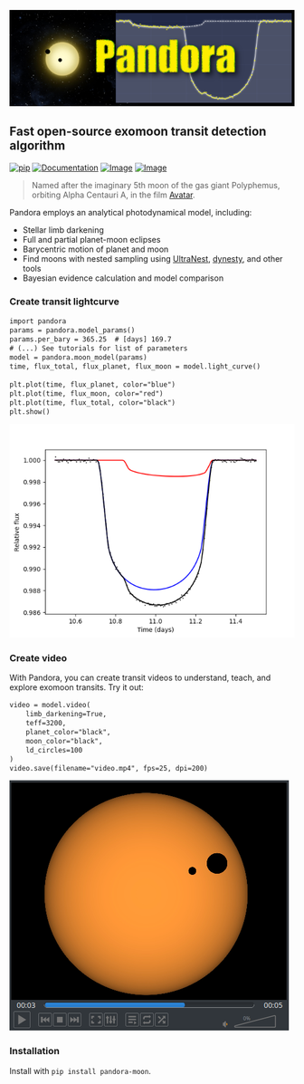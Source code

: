 ![Logo](https://github.com/hippke/Pandora/blob/main/docs/source/logo.png?raw=true)
## Fast open-source exomoon transit detection algorithm

[![pip](https://img.shields.io/badge/pip-install%20pandora--moon-blue.svg)](https://pypi.org/project/wotan/)
[![Documentation](https://img.shields.io/badge/documentation-%E2%9C%93-blue.svg)](https://wotan.readthedocs.io/en/latest/index.html)
[![Image](https://img.shields.io/badge/tutorials-%E2%9C%93-blue.svg)](https://github.com/hippke/wotan/tree/master/tutorials)
[![Image](https://img.shields.io/badge/arXiv-1906.00966-blue.svg)](https://arxiv.org/abs/1906.00966)

> Named after the imaginary 5th moon of the gas giant Polyphemus, orbiting Alpha Centauri A, in the film [Avatar](https://james-camerons-avatar.fandom.com/wiki/Pandora). 

Pandora employs an analytical photodynamical model, including:
- Stellar limb darkening
- Full and partial planet-moon eclipses
- Barycentric motion of planet and moon
- Find moons with nested sampling using [UltraNest](https://github.com/JohannesBuchner/UltraNest), [dynesty](https://github.com/joshspeagle/dynesty), and other tools
- Bayesian evidence calculation and model comparison


### Create transit lightcurve
```
import pandora
params = pandora.model_params()
params.per_bary = 365.25  # [days] 169.7
# (...) See tutorials for list of parameters
model = pandora.moon_model(params)
time, flux_total, flux_planet, flux_moon = model.light_curve()

plt.plot(time, flux_planet, color="blue")
plt.plot(time, flux_moon, color="red")
plt.plot(time, flux_total, color="black")
plt.show()
```
![lc](https://github.com/hippke/Pandora/blob/main/docs/source/lc_image.png?raw=true)

### Create video
With Pandora, you can create transit videos to understand, teach, and explore exomoon transits. Try it out:

```
video = model.video(
    limb_darkening=True, 
    teff=3200,
    planet_color="black",
    moon_color="black",
    ld_circles=100
)
video.save(filename="video.mp4", fps=25, dpi=200)
```

![Video](https://github.com/hippke/Pandora/blob/main/docs/source/video_image.png?raw=true)



### Installation
Install with `pip install pandora-moon`.
